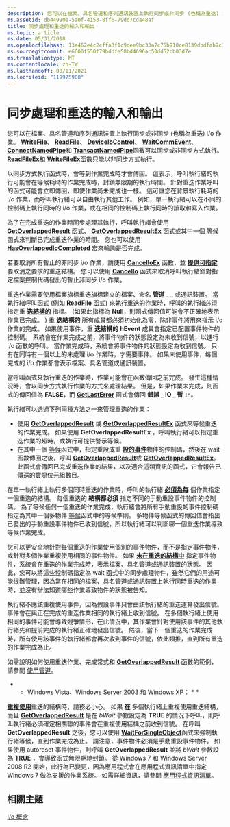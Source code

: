 ```yaml
---
description: 您可以在檔案、具名管道和序列通訊裝置上執行同步或非同步 (也稱為重迭) i/o 作業。
ms.assetid: db44990e-5a0f-4153-8ff6-79dd7cda48af
title: 同步處理和重迭的輸入和輸出
ms.topic: article
ms.date: 05/31/2018
ms.openlocfilehash: 13e462e4c2cffa3f1c9dee9bc33a7c75b910ce8139dbdfab9c190b4691c4b6bc
ms.sourcegitcommit: e6600f550f79bddfe58bd4696ac50dd52cb03d7e
ms.translationtype: MT
ms.contentlocale: zh-TW
ms.lasthandoff: 08/11/2021
ms.locfileid: "119975908"
---
```

# <a name="synchronization-and-overlapped-input-and-output"></a>同步處理和重迭的輸入和輸出

您可以在檔案、具名管道和序列通訊裝置上執行同步或非同步 (也稱為重迭) i/o 作業。 [**WriteFile**](/windows/win32/api/fileapi/nf-fileapi-writefile)、 [**ReadFile**](/windows/win32/api/fileapi/nf-fileapi-readfile)、 [**DeviceIoControl**](/windows/win32/api/ioapiset/nf-ioapiset-deviceiocontrol)、 [**WaitCommEvent**](/windows/win32/api/winbase/nf-winbase-waitcommevent)、 [**ConnectNamedPipe**](/windows/win32/api/namedpipeapi/nf-namedpipeapi-connectnamedpipe)和 [**TransactNamedPipe**](/windows/win32/api/namedpipeapi/nf-namedpipeapi-transactnamedpipe)函數可以同步或非同步方式執行。 [**ReadFileEx**](/windows/win32/api/fileapi/nf-fileapi-readfileex)和 [**WriteFileEx**](/windows/win32/api/fileapi/nf-fileapi-writefileex)函數只能以非同步方式執行。

以同步方式執行函式時，會等到作業完成時才會傳回。 這表示，呼叫執行緒的執行可能會在等候耗時的作業完成時，封鎖無限期的執行時間。 針對重迭作業呼叫的函式可能會立即傳回，即使作業尚未完成也一樣。 這可讓您在背景執行耗時的 i/o 作業，而呼叫執行緒可以自由執行其他工作。 例如，單一執行緒可以在不同的控制碼上執行同時的 i/o 作業，或在相同的控制碼上執行同時的讀取和寫入作業。

為了在完成重迭的作業時同步處理其執行，呼叫執行緒會使用 [**GetOverlappedResult**](/windows/win32/api/ioapiset/nf-ioapiset-getoverlappedresult) 函式、 [**GetOverlappedResultEx**](/windows/desktop/api/Ioapiset/nf-ioapiset-getoverlappedresultex) 函式或其中一個 [等候](wait-functions.md) 函式來判斷已完成重迭作業的時間。 您也可以使用 [**HasOverlappedIoCompleted**](/windows/desktop/api/WinBase/nf-winbase-hasoverlappediocompleted) 宏來輪詢是否完成。

若要取消所有暫止的非同步 i/o 作業，請使用 [**CancelIoEx**](/windows/win32/api/ioapiset/nf-ioapiset-cancelioex) 函數，並 [**提供可指定**](/windows/win32/api/minwinbase/ns-minwinbase-overlapped) 要取消之要求的重迭結構。 您可以使用 [**CancelIo**](/windows/win32/api/ioapiset/nf-ioapiset-cancelio) 函式來取消呼叫執行緒針對指定檔案控制代碼發出的暫止非同步 i/o 作業。

重迭作業需要使用檔案旗標重迭旗標建立的檔案、命名 **管道 \_ \_** 或通訊裝置。 當執行緒呼叫函式 (例如 [**ReadFile**](/windows/win32/api/fileapi/nf-fileapi-readfile) 函式) 來執行重迭的作業時，呼叫的執行緒必須指定重 [**迭結構的**](/windows/win32/api/minwinbase/ns-minwinbase-overlapped) 指標。  (如果此指標為 **Null**，則函式傳回值可能會不正確地表示作業已完成。 ) 重 **迭結構的** 所有成員都必須初始化為零，除非事件將用來指示 i/o 作業的完成。 如果使用事件，重 **迭結構的** **hEvent** 成員會指定已配置事件物件的控制碼。 系統會在作業完成之前，將事件物件的狀態設定為未收到信號，以進行 i/o 函數的呼叫。 當作業完成時，系統會將事件物件的狀態設定為收到信號。 只有在同時有一個以上的未處理 i/o 作業時，才需要事件。 如果未使用事件，每個完成的 i/o 作業都會表示檔案、具名管道或通訊裝置。

當呼叫函式來執行重迭的作業時，作業可能會在函數傳回之前完成。 發生這種情況時，會以同步方式執行作業的方式來處理結果。 但是，如果作業未完成，則函式的傳回值為 **FALSE**，而 [**GetLastError**](/windows/win32/api/errhandlingapi/nf-errhandlingapi-getlasterror) 函式會傳回 **錯誤 \_ IO \_ 暫** 止。

執行緒可以透過下列兩種方法之一來管理重迭的作業：

-   使用 [**GetOverlappedResult**](/windows/win32/api/ioapiset/nf-ioapiset-getoverlappedresult) 或 [**GetOverlappedResultEx**](/windows/desktop/api/Ioapiset/nf-ioapiset-getoverlappedresultex) 函式來等候重迭的作業完成。 如果使用 **GetOverlappedResultEx** ，呼叫執行緒可以指定重迭作業的超時，或執行可提供警示等候。
-   在其中一個 [等候](wait-functions.md)函式中，指定重設成重 [**設的事件**](/windows/win32/api/minwinbase/ns-minwinbase-overlapped)物件的控制碼，然後在 wait 函數傳回之後，呼叫 [**GetOverlappedResult**](/windows/win32/api/ioapiset/nf-ioapiset-getoverlappedresult)或 [**GetOverlappedResultEx**](/windows/desktop/api/Ioapiset/nf-ioapiset-getoverlappedresultex)。 此函式會傳回已完成重迭作業的結果，以及適合這類資訊的函式，它會報告已傳送的實際位元組數目。

在單一執行緒上執行多個同時重迭的作業時，呼叫的執行緒 [**必須為每**](/windows/win32/api/minwinbase/ns-minwinbase-overlapped) 個作業指定一個重迭的結構。 每個重迭的 **結構都必須** 指定不同的手動重設事件物件的控制碼。 為了等候任何一個重迭的作業完成，執行緒會將所有手動重設的事件控制碼指定為其中一個多物件 [等候](wait-functions.md)函式中的等候準則。 多物件等候函式的傳回值會指出已發出的手動重設事件物件已收到信號，所以執行緒可以判斷哪一個重迭作業導致等候作業完成。

您可以更安全地針對每個重迭的作業使用個別的事件物件，而不是指定事件物件，或針對多個作業重複使用相同的事件物件。 如果 [**未在重迭的結構中**](/windows/win32/api/minwinbase/ns-minwinbase-overlapped) 指定事件物件，系統會在重迭的作業完成時，表示檔案、具名管道或通訊裝置的狀態。 因此，您可以將這些控制碼指定為 wait 函式中的同步處理物件，雖然它們的用途可能很難管理，因為當在相同的檔案、具名管道或通訊裝置上執行同時重迭的作業時，並沒有辦法知道哪些作業導致物件的狀態被告知。

執行緒不應該重複使用事件，因為假設事件只會由該執行緒的重迭運算發出信號。 事件會在與正在完成的重迭作業相同的執行緒上收到信號。 在多個執行緒上使用相同的事件可能會導致競爭情形，在此情況中，其作業會針對使用該事件的其他執行緒先和提前完成的執行緒正確地發出信號。 然後，當下一個重迭的作業完成時，所有使用該事件的執行緒都會再次收到事件的信號，依此類推，直到所有重迭的作業完成為止。

如需說明如何使用重迭作業、完成常式和 [**GetOverlappedResult**](/windows/win32/api/ioapiset/nf-ioapiset-getoverlappedresult) 函數的範例，請參閱 [使用管道](../ipc/using-pipes.md)。

* * Windows Vista、Windows Server 2003 和 Windows XP： * *

[**重複使用**](/windows/win32/api/minwinbase/ns-minwinbase-overlapped)重迭的結構時，請務必小心。 如果 **在** 多個執行緒上重複使用重迭結構，而且 [**GetOverlappedResult**](/windows/win32/api/ioapiset/nf-ioapiset-getoverlappedresult) 是在 *bWait* 參數設定為 **TRUE** 的情況下呼叫，則呼叫執行緒必須確定相關聯的事件會在重複使用結構之前收到信號。 在呼叫 **GetOverlappedResult** 之後，您可以使用 [**WaitForSingleObject**](/windows/win32/api/winbase/nf-winbase-registerwaitforsingleobject)函式來強制執行緒等候，直到作業完成為止。 請注意，事件物件必須是手動重設事件物件。 如果使用 autoreset 事件物件，則呼叫 **GetOverlappedResult** 並將 *bWait* 參數設為 **TRUE** ，會導致函式無限期地封鎖。 從 Windows 7 和 Windows Server 2008 R2 開始，此行為已變更，因為應用程式會在應用程式資訊清單中指定 Windows 7 做為支援的作業系統。 如需詳細資訊，請參閱 [應用程式資訊清單](/previous-versions/windows/desktop/adrms_sdk/application-manifests)。

## <a name="related-topics"></a>相關主題

<dl> <dt>

[I/o 概念](../fileio/i-o-concepts.md)
</dt> </dl>

 

 
